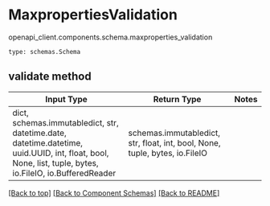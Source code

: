 # MaxpropertiesValidation
openapi_client.components.schema.maxproperties_validation
```
type: schemas.Schema
```

## validate method
Input Type | Return Type | Notes
------------ | ------------- | -------------
dict, schemas.immutabledict, str, datetime.date, datetime.datetime, uuid.UUID, int, float, bool, None, list, tuple, bytes, io.FileIO, io.BufferedReader | schemas.immutabledict, str, float, int, bool, None, tuple, bytes, io.FileIO |

[[Back to top]](#top) [[Back to Component Schemas]](../../../README.md#Component-Schemas) [[Back to README]](../../../README.md)
